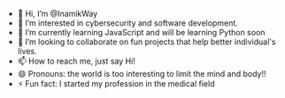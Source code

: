 - 👋 Hi, I’m @InamikWay
- 👀 I’m interested in cybersecurity and software development.
- 🌱 I’m currently learning JavaScript and will be learning Python soon
- 💞️ I’m looking to collaborate on fun projects that help better individual's lives.
- 📫 How to reach me, just say Hi!
- 😄 Pronouns: the world is too interesting to limit the mind and body!!
- ⚡ Fun fact: I started my profession in the medical field

<!---
InamikWay/InamikWay is a ✨ special ✨ repository because its `README.md` (this file) appears on your GitHub profile.
You can click the Preview link to take a look at your changes.
--->
